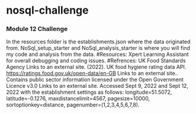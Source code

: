 # nosql-challenge
### Module 12 Challenge 
In the resources folder is the establishments.json where the data originated from.
NoSql_setup_starter and NoSql_analysis_starter is where you will find my code and analysis from the data. 
#Resources: Xpert Learning Assistant for overall debugging and coding issues. 
#Refrences: UK Food Standards Agency Links to an external site. (2022). UK food hygiene rating data API. https://ratings.food.gov.uk/open-data/en-GB Links to an external site.. Contains public sector information licensed under the Open Government Licence v3.0 Links to an external site.
Accessed Sept 9, 2022 and Sept 12, 2022 with the establishment settings as follows: longitude=51.5072, latitude=-0.1276, maxdistancelimit=4567, pagesize=10000, sortoptionkey=distance, pagenumber=(1,2,3,4,5,6,7,8).

